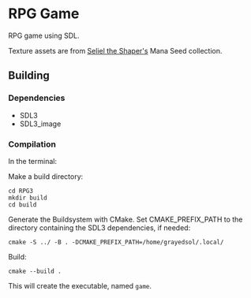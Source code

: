 # RPG Game
RPG game using SDL.

Texture assets are from [Seliel the Shaper's](https://seliel-the-shaper.itch.io/) Mana Seed collection.

## Building
### Dependencies
- SDL3
- SDL3_image

### Compilation
In the terminal:

Make a build directory:
```
cd RPG3
mkdir build
cd build
```

Generate the Buildsystem with CMake.
Set CMAKE_PREFIX_PATH to the directory containing the SDL3 dependencies, if needed:
```
cmake -S ../ -B . -DCMAKE_PREFIX_PATH=/home/grayedsol/.local/
```

Build:
```
cmake --build .
```

This will create the executable, named `game`.